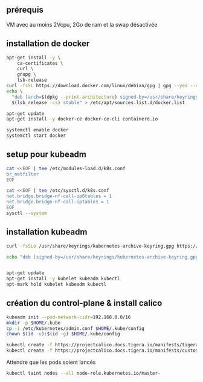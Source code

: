 ## prérequis 
VM avec au moins 2Vcpu, 2Go de ram et la swap désactivée  


## installation de docker

```bash
apt-get install -y \
    ca-certificates \
    curl \
    gnupg \
    lsb-release
curl -fsSL https://download.docker.com/linux/debian/gpg | gpg --yes --dearmor -o /usr/share/keyrings/docker-archive-keyring.gpg
echo \
  "deb [arch=$(dpkg --print-architecture) signed-by=/usr/share/keyrings/docker-archive-keyring.gpg] https://download.docker.com/linux/debian \
  $(lsb_release -cs) stable" > /etc/apt/sources.list.d/docker.list

apt-get update
apt-get install -y docker-ce docker-ce-cli containerd.io

systemctl enable docker
systemctl start docker
```

## setup pour kubeadm

```bash
cat <<EOF | tee /etc/modules-load.d/k8s.conf
br_netfilter
EOF

cat <<EOF | tee /etc/sysctl.d/k8s.conf
net.bridge.bridge-nf-call-ip6tables = 1
net.bridge.bridge-nf-call-iptables = 1
EOF
sysctl --system
```

## installation kubeadm

```bash
curl -fsSLo /usr/share/keyrings/kubernetes-archive-keyring.gpg https://packages.cloud.google.com/apt/doc/apt-key.gpg

echo "deb [signed-by=/usr/share/keyrings/kubernetes-archive-keyring.gpg] https://apt.kubernetes.io/ kubernetes-xenial main" > /etc/apt/sources.list.d/kubernetes.list


apt-get update
apt-get install -y kubelet kubeadm kubectl
apt-mark hold kubelet kubeadm kubectl

```

## création du control-plane & install calico
```bash
kubeadm init --pod-network-cidr=192.168.0.0/16
mkdir -p $HOME/.kube
cp -i /etc/kubernetes/admin.conf $HOME/.kube/config
chown $(id -u):$(id -g) $HOME/.kube/config

```

```bash
kubectl create -f https://projectcalico.docs.tigera.io/manifests/tigera-operator.yaml
kubectl create -f https://projectcalico.docs.tigera.io/manifests/custom-resources.yaml
```

Attendre que les pods soient lancés

```bash
kubectl taint nodes --all node-role.kubernetes.io/master-
```
